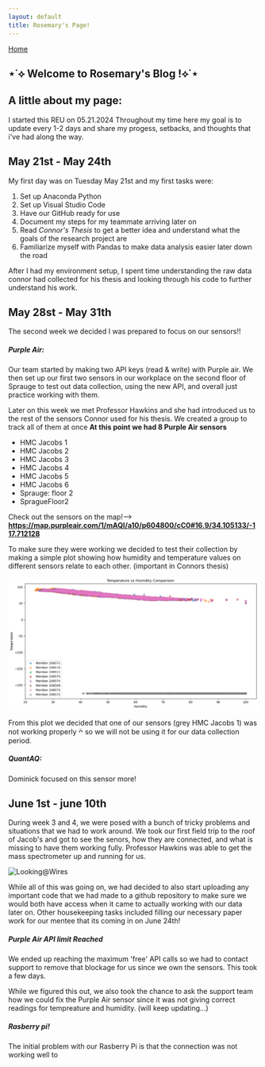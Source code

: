 ```yaml
---
layout: default
title: Rosemary's Page!
---
```

[Home](/README.md)
## ⋆˙⟡ Welcome to Rosemary's Blog !⟡˙⋆

## A little about my page:
I started this REU on 05.21.2024
Throughout my time here my goal is to update every 1-2 days and share my progess, setbacks, and thoughts that i've had along the way. 

## May 21st - May 24th
My first day was on Tuesday May 21st and my first tasks were:
1. Set up Anaconda Python
2. Set up Visual Studio Code
3. Have our GitHub ready for use
4. Document my steps for my teammate arriving later on
5. Read _Connor's Thesis_ to get a better idea and understand what the goals of the research project are
6. Familiarize myself with Pandas to make data analysis easier later down the road

After I had my environment setup, I spent time understanding the raw data connor had collected for his thesis and looking through his code to further understand his work. 

## May 28st - May 31th
The second week we decided I was prepared to focus on our sensors!!

##### Purple Air:
Our team started by making two API keys (read & write) with Purple air. We then set up our first two sensors in our workplace on the second floor of Sprauge to test out data collection, using the new API, and overall just practice working with them. 

Later on this week we met Professor Hawkins and she had introduced us to the rest of the sensors Connor used for his thesis. We created a group to track all of them at once
**At this point we had 8 Purple Air sensors** 
* HMC Jacobs 1
* HMC Jacobs 2
* HMC Jacobs 3
* HMC Jacobs 4
* HMC Jacobs 5
* HMC Jacobs 6
* Sprauge: floor 2
* SpragueFloor2

Check out the sensors on the map!--> **https://map.purpleair.com/1/mAQI/a10/p604800/cC0#16.9/34.105133/-117.712128**

To make sure they were working we decided to test their collection by making a simple plot showing how humidity and temperature values on different sensors relate to each other. (important in Connors thesis)

![humditidy&temperature](images/humidity_temp_plot.png)

From this plot we decided that one of our sensors (grey HMC Jacobs 1) was not working properly ᴖ̈ so we will not be using it for our data collection period.


##### QuantAQ:
Dominick focused on this sensor more!

## June 1st - june 10th
During week 3 and 4, we were posed with a bunch of tricky problems and situations that we had to work around. 
We took our first field trip to the roof of Jacob's and got to see the senors, how they are connected, and what is missing to have them working fully. Professor Hawkins was able to get the mass spectrometer up and running for us. 

<img src="images/looking_at_wires.HEIC" alt="Looking@Wires" style="width:200px;">

While all of this was going on, we had decided to also start uploading any important code that we had made to a github repository to make sure we would both have access when it came to actually working with our data later on. Other housekeeping tasks included filling our necessary paper work for our mentee that its coming in on June 24th! 

##### Purple Air API limit Reached
We ended up reaching the maximum 'free' API calls so we had to contact support to remove that blockage for us since we own the sensors. This took a few days. 

While we figured this out, we also took the chance to ask the support team how we could fix the Purple Air sensor since it was not giving correct readings for tempreature and humidity. (will keep updating...)

##### Rasberry pi!
The initial problem with our Rasberry Pi is that the connection was not working well to 











